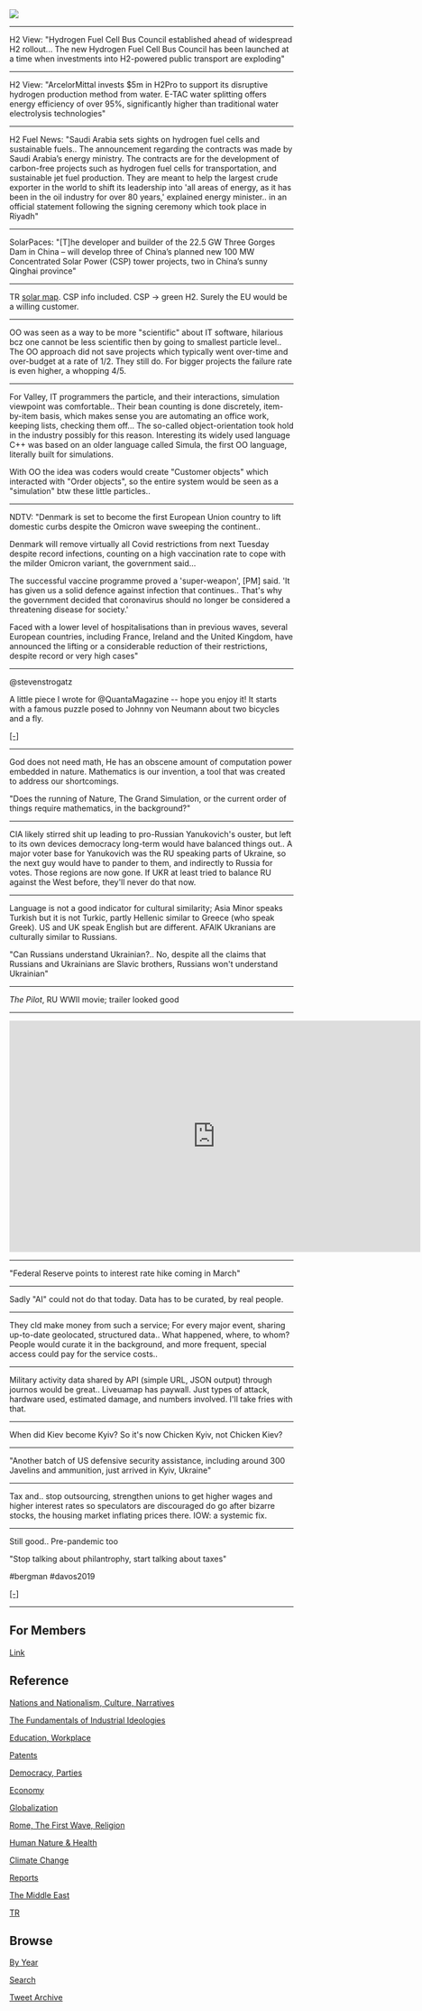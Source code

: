 <img src="https://drive.google.com/uc?export=view&id=1B2wf9R7AMH1d7Vw6e2mucLbIQ5NSjir7"/>

---

H2 View: "Hydrogen Fuel Cell Bus Council established ahead of
widespread H2 rollout...  The new Hydrogen Fuel Cell Bus Council has
been launched at a time when investments into H2-powered public
transport are exploding"

---

H2 View: "ArcelorMittal invests $5m in H2Pro to support its disruptive
hydrogen production method from water. E-TAC water splitting offers
energy efficiency of over 95%, significantly higher than traditional
water electrolysis technologies"

---

H2 Fuel News: "Saudi Arabia sets sights on hydrogen fuel cells and
sustainable fuels.. The announcement regarding the contracts was made
by Saudi Arabia’s energy ministry. The contracts are for the
development of carbon-free projects such as hydrogen fuel cells for
transportation, and sustainable jet fuel production. They are meant to
help the largest crude exporter in the world to shift its leadership
into 'all areas of energy, as it has been in the oil industry for over
80 years,' explained energy minister..  in an official statement
following the signing ceremony which took place in Riyadh"

---

SolarPaces: "[T]he developer and builder of the 22.5 GW Three Gorges
Dam in China – will develop three of China’s planned new 100 MW
Concentrated Solar Power (CSP) tower projects, two in China’s sunny
Qinghai province"

---

TR [solar map](../tr/2022/01/solar-map.md). CSP info included. CSP ->
green H2. Surely the EU would be a willing customer.

---

OO was seen as a way to be more "scientific" about IT software,
hilarious bcz one cannot be less scientific then by going to smallest
particle level.. The OO approach did not save projects which typically
went over-time and over-budget at a rate of 1/2. They still do. For
bigger projects the failure rate is even higher, a whopping 4/5. 

---

For Valley, IT programmers the particle, and their interactions,
simulation viewpoint was comfortable.. Their bean counting is done
discretely, item-by-item basis, which makes sense you are automating
an office work, keeping lists, checking them off...  The so-called
object-orientation took hold in the industry possibly for this reason.
Interesting its widely used language C++ was based on an older
language called Simula, the first OO language, literally built for
simulations.

With OO the idea was coders would create "Customer objects" which
interacted with "Order objects", so the entire system would be seen as
a "simulation" btw these little particles..

---

NDTV: "Denmark is set to become the first European Union country to
lift domestic curbs despite the Omicron wave sweeping the continent..

Denmark will remove virtually all Covid restrictions from next Tuesday
despite record infections, counting on a high vaccination rate to cope
with the milder Omicron variant, the government said...

The successful vaccine programme proved a 'super-weapon', [PM]
said. 'It has given us a solid defence against infection that
continues.. That's why the government decided that coronavirus should
no longer be considered a threatening disease for society.'

Faced with a lower level of hospitalisations than in previous waves,
several European countries, including France, Ireland and the United
Kingdom, have announced the lifting or a considerable reduction of
their restrictions, despite record or very high cases"

---

@stevenstrogatz

A little piece I wrote for @QuantaMagazine -- hope you enjoy it! It
starts with a famous puzzle posed to Johnny von Neumann about two
bicycles and a fly.

[[-]](https://twitter.com/stevenstrogatz/status/1485626030983458821)

---

God does not need math, He has an obscene amount of computation power
embedded in nature. Mathematics is our invention, a tool that was
created to address our shortcomings.

"Does the running of Nature, The Grand Simulation, or the current
order of things require mathematics, in the background?"

---

CIA likely stirred shit up leading to pro-Russian Yanukovich's ouster,
but left to its own devices democracy long-term would have balanced
things out.. A major voter base for Yanukovich was the RU speaking
parts of Ukraine, so the next guy would have to pander to them, and
indirectly to Russia for votes. Those regions are now gone. If UKR at
least tried to balance RU against the West before, they'll never do
that now.

---

Language is not a good indicator for cultural similarity; Asia Minor
speaks Turkish but it is not Turkic, partly Hellenic similar to Greece
(who speak Greek). US and UK speak English but are different. AFAIK
Ukranians are culturally similar to Russians.

"Can Russians understand Ukrainian?.. No, despite all the claims that
Russians and Ukrainians are Slavic brothers, Russians won't understand
Ukrainian"

---

*The Pilot*, RU WWII movie; trailer looked good

---

<iframe width="729" height="410" src="https://www.youtube.com/embed/z7B-RdSXxdc" title="YouTube video player" frameborder="0" allow="accelerometer; autoplay; clipboard-write; encrypted-media; gyroscope; picture-in-picture" allowfullscreen></iframe>

---

"Federal Reserve points to interest rate hike coming in March"

---

Sadly "AI" could not do that today. Data has to be curated, by real
people.

---

They cld make money from such a service; For every major event,
sharing up-to-date geolocated, structured data.. What happened, where,
to whom? People would curate it in the background, and more frequent,
special access could pay for the service costs..

---

Military activity data shared by API (simple URL, JSON output) through
journos would be great..  Liveuamap has paywall. Just types of attack,
hardware used, estimated damage, and numbers involved. I'll take fries
with that.

---

When did Kiev become Kyiv? So it's now Chicken Kyiv, not Chicken Kiev?

---

"Another batch of US defensive security assistance, including around
300 Javelins and ammunition, just arrived in Kyiv, Ukraine"

---

Tax and.. stop outsourcing, strengthen unions to get higher wages and
higher interest rates so speculators are discouraged do go after
bizarre stocks, the housing market inflating prices there. IOW: a
systemic fix.

---

Still good.. Pre-pandemic too

"Stop talking about philantrophy, start talking about taxes"

\#bergman \#davos2019

[[-]](https://youtu.be/r5LtFnmPruU)

---

## For Members

[Link](https://thirdwave-members.herokuapp.com)

## Reference

[Nations and Nationalism, Culture, Narratives](/2013/02/nations-and-nationalism.md)

[The Fundamentals of Industrial Ideologies](/2011/04/fundamentals-of-industrial-ideologies.md)

[Education, Workplace](2017/09/education-workplace.md)

[Patents](/2018/09/patents.md)

[Democracy, Parties](/2016/11/democracy.md)

[Economy](/2018/05/economy.md)

[Globalization](/2018/09/globalization.md)

[Rome, The First Wave, Religion](/2017/12/rome.md)

[Human Nature & Health](/2020/07/human-nature.md)

[Climate Change](/2018/12/climate.md)

[Reports](/2019/05/reports.md)

[The Middle East](/2019/07/middleeast.md)

[TR](../tr)

## Browse

[By Year](years.md)

[Search](search.html)

[Tweet Archive](/tweets/README.md)


